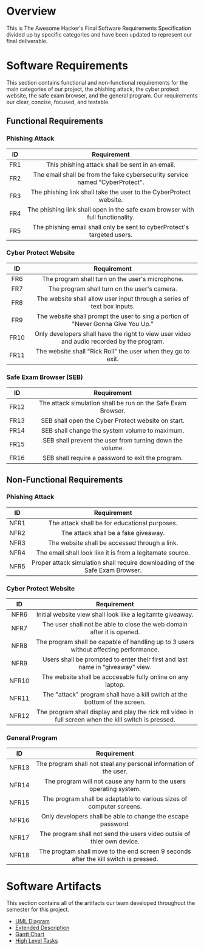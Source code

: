 # Overview

This is The Awesome Hacker's Final Software Requirements Specification divided up by specific categories and have been updated to represent our final deliverable. 

# Software Requirements

This section contains functional and non-functional requirements for the main categories of our project, the phishing attack, the cyber protect website, the safe exam browser, and the general program. Our requirements our clear, concise, focused, and testable. 

## Functional Requirements

### Phishing Attack
| ID | Requirement |
| :-------------: | :----------: |
| FR1 | This phishing attack shall be sent in an email. |
| FR2 | The email shall be from the fake cybersecurity service named "CyberProtect". |
| FR3 | The phishing link shall take the user to the CyberProtect website. |
| FR4 | The phishing link shall open in the safe exam browser with full functionality. |
| FR5 | The phishing email shall only be sent to cyberProtect's targeted users. |

### Cyber Protect Website
| ID | Requirement |
| :-------------: | :----------: |
| FR6  | The program shall turn on the user's microphone. |
| FR7  | The program shall turn on the user's camera. |
| FR8  | The website shall allow user input through a series of text box inputs. |
| FR9  | The website shall prompt the user to sing a portion of "Never Gonna Give You Up." |
| FR10 | Only developers shall have the right to view user video and audio recorded by the program. |
| FR11 | The website shall "Rick Roll" the user when they go to exit.

### Safe Exam Browser (SEB)
| ID | Requirement |
| :-------------: | :----------: |
| FR12 | The attack simulation shall be run on the Safe Exam Browser. |
| FR13 | SEB shall open the Cyber Protect website on start. |
| FR14 | SEB shall change the system volume to maximum. |
| FR15 | SEB shall prevent the user from turning down the volume. |
| FR16 | SEB shall require a password to exit the program. |

## Non-Functional Requirements

### Phishing Attack
| ID | Requirement |
| :-------------: | :----------: |
| NFR1 | The attack shall be for educational purposes. |
| NFR2 | The attack shall be a fake giveaway. |
| NFR3 | The website shall be accessed through a link. |
| NFR4 | The email shall look like it is from a legitamate source. |
| NFR5 | Proper attack simulation shall require downloading of the Safe Exam Browser. |

### Cyber Protect Website
| ID | Requirement |
| :-------------: | :----------: |
| NFR6  | Initial website view shall look like a legitamte giveaway. |
| NFR7  | The user shall not be able to close the web domain after it is opened. |
| NFR8  | The program shall be capable of handling up to 3 users without affecting performance. |
| NFR9  | Users shall be prompted to enter their first and last name in “giveaway” view. |
| NFR10 | The website shall be acccesable fully online on any laptop. |
| NFR11 | The "attack" program shall have a kill switch at the bottom of the screen. |
| NFR12 | The program shall display and play the rick roll video in full screen when the kill switch is pressed. |

### General Program
| ID | Requirement |
| :-------------: | :----------: |
| NFR13 | The program shall not steal any personal information of the user. |
| NFR14 | The program will not cause any harm to the users operating system. |
| NFR15 | The program shall be adaptable to various sizes of computer screens. |
| NFR16 | Only developers shall be able to change the escape password. |
| NFR17 | The program shall not send the users video outsie of thier own device. |
| NFR18 | The progtam shall move to the end screen 9 seconds after the kill switch is pressed. |

# Software Artifacts

This section contains all of the artifacts our team developed throughout the semester for this project. 

* [UML Diagram](https://github.com/noblenikkijo/GVSU-CIS350-TheAwesomeHackers/files/7697751/use_case.pdf)
* [Extended Description](https://github.com/noblenikkijo/GVSU-CIS350-TheAwesomeHackers/blob/12404237fa8145c2adb8ba7ba45944ef296338b9/artifacts/extended_description.txt)
* [Gantt Chart](https://github.com/noblenikkijo/GVSU-CIS350-TheAwesomeHackers/files/7697753/Gantt.Chart.pdf)
* [High Level Tasks](https://github.com/noblenikkijo/GVSU-CIS350-TheAwesomeHackers/blob/1e183fc2b1ff9b971cf66b93ccade852cbbeb782/docs/HighLevelTasks.md)
